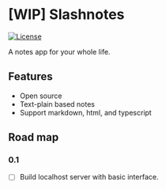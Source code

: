 # [WIP] Slashnotes

[![License](https://img.shields.io/github/license/slashnotes/slashnotes?color=blue)](https://github.com/slashnotes/slashnotes/blob/main/LICENSE.md)

A notes app for your whole life.

## Features

- Open source
- Text-plain based notes
- Support markdown, html, and typescript

## Road map

### 0.1

- [ ] Build localhost server with basic interface.

